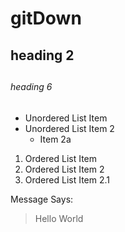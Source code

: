# gitDown

## heading 2 <h2>
###### heading 6 <h6>

* Unordered List Item
* Unordered List Item 2
  * Item 2a

1. Ordered List Item
2. Ordered List Item 2
  1. Ordered List Item 2.1

Message Says:
> Hello World
